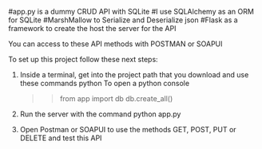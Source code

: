 #app.py is a dummy CRUD API with SQLite
#I use SQLAlchemy as an ORM for SQLite
#MarshMallow to Serialize and Deserialize json
#Flask as a framework to create the host the server for the API

You can access to these API methods with POSTMAN or SOAPUI

To set up this project follow these next steps:

1. Inside a terminal, get into the project path that you download and use these commands
    python      To open a python console
    >>from app import db
    >>db.create_all()

2. Run the server with the command
    python app.py
    
3. Open Postman or SOAPUI to use the methods GET, POST, PUT or DELETE and test this API


